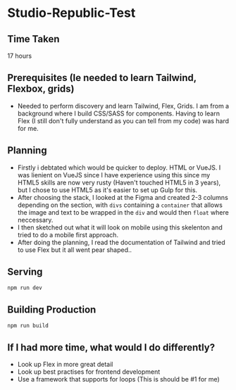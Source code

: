 # Studio-Republic-Test

## Time Taken
 17 hours

## Prerequisites (Ie needed to learn Tailwind, Flexbox, grids)

* Needed to perform discovery and learn Tailwind, Flex, Grids. I am from a background where I build CSS/SASS for components. Having to learn Flex (I still don't fully understand as you can tell from my code) was hard for me. 

## Planning 

* Firstly i debtated which would be quicker to deploy. HTML or VueJS. I was lienient on VueJS since I have experience using this since my HTML5 skills are now very rusty (Haven't touched HTML5 in 3 years), but I chose to use HTML5 as it's easier to set up Gulp for this. 
* After choosing the stack, I looked at the Figma and created 2-3 columns depending on the section, with `divs` containing a `container` that allows the image and text to be wrapped in the `div` and would then `float` where neccessary. 
* I then sketched out what it will look on mobile using this skelenton and tried to do a mobile first approach. 
* After doing the planning, I read the documentation of Tailwind and tried to use Flex but it all went pear shaped..


## Serving
```
npm run dev 
``` 

## Building Production

```
npm run build
```


## If I had more time, what would I do differently?

* Look up Flex in more great detail
* Look up best practises for frontend development
* Use a framework that supports for loops (This is should be #1 for me)
